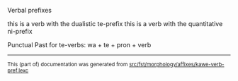 Verbal prefixes

this is a verb with the dualistic te-prefix
this is a verb with the quantitative ni-prefix

Punctual Past for te-verbs: wa + te + pron + verb

* * *

<small>This (part of) documentation was generated from [src/fst/morphology/affixes/kawe-verb-pref.lexc](https://github.com/giellalt/lang-moh/blob/main/src/fst/morphology/affixes/kawe-verb-pref.lexc)</small>
